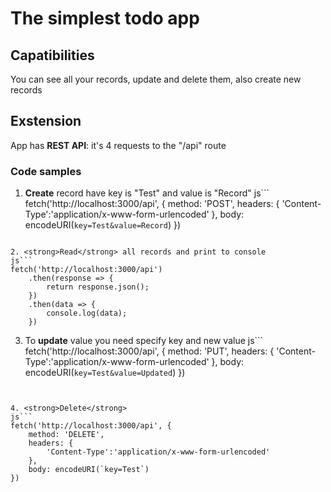 # The simplest todo app

## Capatibilities

You can see all your records, update and delete them, also create new records 

## Exstension

App has <strong>REST API</strong>: it's 4 requests to the "/api" route 

### Code samples
1. <strong>Create</strong> record have key is "Test" and value is "Record"
js```
fetch('http://localhost:3000/api', {
	method: 'POST',
	headers: {
		'Content-Type':'application/x-www-form-urlencoded'
	},
	body: encodeURI(`key=Test&value=Record`)
})
```

2. <strong>Read</strong> all records and print to console
js```
fetch('http://localhost:3000/api')
	.then(response => {
		return response.json();
	})
	.then(data => {
		console.log(data);
	})
```

3. To <strong>update</strong> value you need specify key and new value
js```
fetch('http://localhost:3000/api', {
		method: 'PUT',
		headers: {
			'Content-Type':'application/x-www-form-urlencoded'
		},
		body: encodeURI(`key=Test&value=Updated`)
	})
```


4. <strong>Delete</strong>
js```
fetch('http://localhost:3000/api', {
	method: 'DELETE',
	headers: {
		'Content-Type':'application/x-www-form-urlencoded'
	},
	body: encodeURI(`key=Test`)
})
```